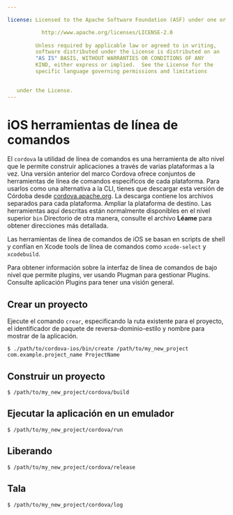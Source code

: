 ```yaml
---

license: Licensed to the Apache Software Foundation (ASF) under one or more contributor license agreements. See the NOTICE file distributed with this work for additional information regarding copyright ownership. The ASF licenses this file to you under the Apache License, Version 2.0 (the "License"); you may not use this file except in compliance with the License. You may obtain a copy of the License at

           http://www.apache.org/licenses/LICENSE-2.0
    
         Unless required by applicable law or agreed to in writing,
         software distributed under the License is distributed on an
         "AS IS" BASIS, WITHOUT WARRANTIES OR CONDITIONS OF ANY
         KIND, either express or implied.  See the License for the
         specific language governing permissions and limitations
    

   under the License.
---
```


# iOS herramientas de línea de comandos

El `cordova` la utilidad de línea de comandos es una herramienta de alto nivel que le permite construir aplicaciones a través de varias plataformas a la vez. Una versión anterior del marco Cordova ofrece conjuntos de herramientas de línea de comandos específicos de cada plataforma. Para usarlos como una alternativa a la CLI, tienes que descargar esta versión de Córdoba desde [cordova.apache.org][1]. La descarga contiene los archivos separados para cada plataforma. Ampliar la plataforma de destino. Las herramientas aquí descritas están normalmente disponibles en el nivel superior `bin` Directorio de otra manera, consulte el archivo **Léame** para obtener direcciones más detallada.

 [1]: http://cordova.apache.org

Las herramientas de línea de comandos de iOS se basan en scripts de shell y confían en Xcode tools de línea de comandos como `xcode-select` y `xcodebuild`.

Para obtener información sobre la interfaz de línea de comandos de bajo nivel que permite plugins, ver usando Plugman para gestionar Plugins. Consulte aplicación Plugins para tener una visión general.

## Crear un proyecto

Ejecute el comando `crear`, especificando la ruta existente para el proyecto, el identificador de paquete de reversa-dominio-estilo y nombre para mostrar de la aplicación.

    $ ./path/to/cordova-ios/bin/create /path/to/my_new_project com.example.project_name ProjectName
    

## Construir un proyecto

    $ /path/to/my_new_project/cordova/build
    

## Ejecutar la aplicación en un emulador

    $ /path/to/my_new_project/cordova/run
    

## Liberando

    $ /path/to/my_new_project/cordova/release
    

## Tala

    $ /path/to/my_new_project/cordova/log